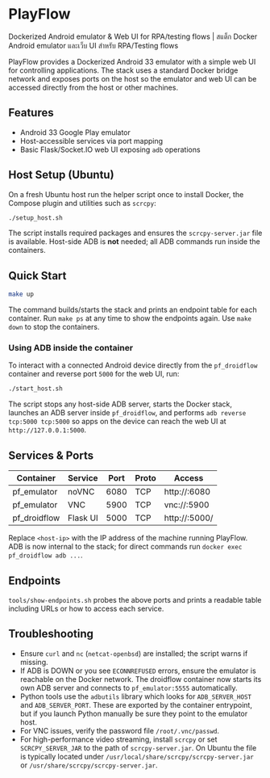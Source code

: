 # PlayFlow
Dockerized Android emulator & Web UI for RPA/testing flows | สแต็ก Docker Android emulator และเว็บ UI สำหรับ RPA/Testing flows

PlayFlow provides a Dockerized Android 33 emulator with a simple web UI for controlling applications. The stack uses a standard Docker bridge network and exposes ports on the host so the emulator and web UI can be accessed directly from the host or other machines.

## Features

* Android 33 Google Play emulator
* Host-accessible services via port mapping
* Basic Flask/Socket.IO web UI exposing `adb` operations

## Host Setup (Ubuntu)

On a fresh Ubuntu host run the helper script once to install Docker, the
Compose plugin and utilities such as `scrcpy`:

```bash
./setup_host.sh
```

The script installs required packages and ensures the `scrcpy-server.jar`
file is available. Host-side ADB is **not** needed; all ADB commands run
inside the containers.

## Quick Start

```bash
make up
```

The command builds/starts the stack and prints an endpoint table for each container. Run `make ps` at any time to show the endpoints again. Use `make down` to stop the containers.

### Using ADB inside the container

To interact with a connected Android device directly from the `pf_droidflow` container and reverse port `5000` for the web UI, run:

```bash
./start_host.sh
```

The script stops any host-side ADB server, starts the Docker stack, launches an ADB server inside `pf_droidflow`, and performs `adb reverse tcp:5000 tcp:5000` so apps on the device can reach the web UI at `http://127.0.0.1:5000`.

## Services & Ports

| Container    | Service  | Port | Proto | Access                        |
|--------------|----------|------|-------|-------------------------------|
| pf_emulator  | noVNC    | 6080 | TCP   | http://<host-ip>:6080         |
| pf_emulator  | VNC      | 5900 | TCP   | vnc://<host-ip>:5900          |
| pf_droidflow | Flask UI | 5000 | TCP   | http://<host-ip>:5000/        |

Replace `<host-ip>` with the IP address of the machine running PlayFlow. ADB is now internal to the stack; for direct commands run `docker exec pf_droidflow adb ...`.

## Endpoints

`tools/show-endpoints.sh` probes the above ports and prints a readable table including URLs or how to access each service.

## Troubleshooting

* Ensure `curl` and `nc` (`netcat-openbsd`) are installed; the script warns if missing.
* If ADB is DOWN or you see `ECONNREFUSED` errors, ensure the emulator is
  reachable on the Docker network. The droidflow container now starts its own
  ADB server and connects to `pf_emulator:5555` automatically.
* Python tools use the `adbutils` library which looks for `ADB_SERVER_HOST`
  and `ADB_SERVER_PORT`. These are exported by the container entrypoint, but
  if you launch Python manually be sure they point to the emulator host.
* For VNC issues, verify the password file `/root/.vnc/passwd`.
* For high-performance video streaming, install `scrcpy` or set
  `SCRCPY_SERVER_JAR` to the path of `scrcpy-server.jar`. On Ubuntu the file is
  typically located under `/usr/local/share/scrcpy/scrcpy-server.jar` or
  `/usr/share/scrcpy/scrcpy-server.jar`.
